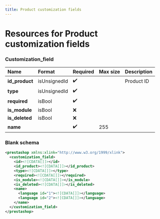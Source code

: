 ```yaml
---
title: Product customization fields
---
```


# Resources for Product customization fields

### Customization_field

|      Name      |    Format    | Required | Max size | Description |
| :------------- | :----------- | :------- | :------- | :---------- |
| **id_product** | isUnsignedId | ✔️       |          | Product ID  |
| **type**       | isUnsignedId | ✔️       |          |             |
| **required**   | isBool       | ✔️       |          |             |
| **is_module**  | isBool       | ❌        |          |             |
| **is_deleted** | isBool       | ❌        |          |             |
| **name**       |              | ✔️       | 255      |             |


### Blank schema

```xml
<prestashop xmlns:xlink="http://www.w3.org/1999/xlink">
  <customization_field>
    <id><![CDATA[]]></id>
    <id_product><![CDATA[]]></id_product>
    <type><![CDATA[]]></type>
    <required><![CDATA[]]></required>
    <is_module><![CDATA[]]></is_module>
    <is_deleted><![CDATA[]]></is_deleted>
    <name>
      <language id="1"><![CDATA[]]></language>
      <language id="2"><![CDATA[]]></language>
    </name>
  </customization_field>
</prestashop>
```

